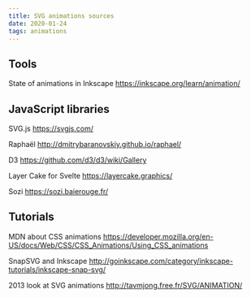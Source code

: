 ```yaml
---
title: SVG animations sources
date: 2020-01-24
tags: animations
---
```


## Tools

State of animations in Inkscape
https://inkscape.org/learn/animation/

## JavaScript libraries

SVG.js
https://svgjs.com/

Raphaël
http://dmitrybaranovskiy.github.io/raphael/

D3
https://github.com/d3/d3/wiki/Gallery

Layer Cake for Svelte
https://layercake.graphics/

Sozi
https://sozi.baierouge.fr/

## Tutorials

MDN about CSS animations
https://developer.mozilla.org/en-US/docs/Web/CSS/CSS_Animations/Using_CSS_animations

SnapSVG and Inkscape
http://goinkscape.com/category/inkscape-tutorials/inkscape-snap-svg/

2013 look at SVG animations
http://tavmjong.free.fr/SVG/ANIMATION/